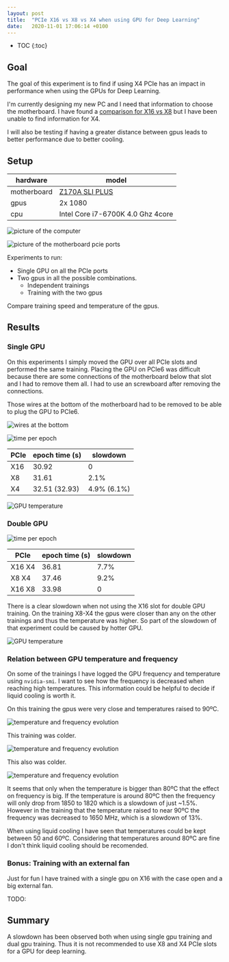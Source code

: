 ```yaml
---
layout: post
title:  "PCIe X16 vs X8 vs X4 when using GPU for Deep Learning"
date:   2020-11-01 17:06:14 +0100
---
```


* TOC
{:toc}

## Goal

The goal of this experiment is to find if using X4 PCIe has an impact in performance when using the GPUs for Deep Learning.

I'm currently designing my new PC and I need that information to choose the motherboard. I have found a [comparison for X16 vs X8](https://www.pugetsystems.com/labs/hpc/PCIe-X16-vs-X8-with-4-x-Titan-V-GPUs-for-Machine-Learning-1167/#pcie-x16-vs-x8-vgg-in-keras-tensorflow-disk-streaming-25000-images-brtitan-v-gpus-br-training-time-for-4-epochs)
but I have been unable to find information for X4.

I will also be testing if having a greater distance between gpus leads to better performance due to better cooling.

## Setup

| hardware    | model                                                                |
|-------------|----------------------------------------------------------------------|
| motherboard | [Z170A SLI PLUS](https://es.msi.com/Motherboard/Z170A-SLI-PLUS.html) |
| gpus        | 2x 1080                                                              |
| cpu         | Intel Core i7-6700K 4.0 Ghz 4core                                    |

![picture of the computer](res/2020-11-03-18-28-37.png)

![picture of the motherboard pcie ports](/res/2020-11-02-10-36-31.png)

Experiments to run:

* Single GPU on all the PCIe ports
* Two gpus in all the possible combinations.
  * Independent trainings
  * Training with the two gpus

Compare training speed and temperature of the gpus.

## Results

### Single GPU

On this experiments I simply moved the GPU over all PCIe slots and performed the same training.
Placing the GPU on PCIe6 was difficult because there are some connections of the motherboard below
that slot and I had to remove them all. I had to use an screwboard after removing the connections.

Those wires at the bottom of the motherboard had to be removed to be able to plug the GPU to PCIe6.

![wires at the bottom](/res/2020-11-03-18-29-08.png)

![time per epoch](/res/2020-11-03-15-33-10.png)

| PCIe | epoch time (s) | slowdown    |
|------|----------------|-------------|
| X16  | 30.92          | 0           |
| X8   | 31.61          | 2.1%        |
| X4   | 32.51 (32.93)  | 4.9% (6.1%) |

![GPU temperature](/res/2020-11-03-15-41-47.png)

### Double GPU

![time per epoch](/res/2020-11-03-15-48-04.png)

| PCIe   | epoch time (s) | slowdown |
|--------|----------------|----------|
| X16 X4 | 36.81          | 7.7%     |
| X8 X4  | 37.46          | 9.2%     |
| X16 X8 | 33.98          | 0        |

There is a clear slowdown when not using the X16 slot for double GPU training.
On the training X8-X4 the gpus were closer than any on the other trainings and
thus the temperature was higher. So part of the slowdown of that experiment could
be caused by hotter GPU.

![GPU temperature](/res/2020-11-03-15-50-50.png)

### Relation between GPU temperature and frequency

On some of the trainings I have logged the GPU frequency and temperature using `nvidia-smi`. I want
to see how the frequency is decreased when reaching high temperatures. This information could be helpful
to decide if liquid cooling is worth it.

On this training the gpus were very close and temperatures raised to 90ºC.

![temperature and frequency evolution](/res/2020-11-03-18-17-57.png)

This training was colder.

![temperature and frequency evolution](/res/2020-11-03-18-18-17.png)

This also was colder.

![temperature and frequency evolution](/res/2020-11-03-18-18-35.png)

It seems that only when the temperature is bigger than 80ºC that the effect on frequency is big.
If the temperature is around 80ºC then the frequency will only drop from 1850 to 1820 which is a slowdown
of just ~1.5%. However in the training that the temperature raised to near 90ºC the frequency was
decreased to 1650 MHz, which is a slowdown of 13%.

When using liquid cooling I have seen that temperatures could be kept between 50 and 60ºC. Considering
that temperatures around 80ºC are fine I don't think liquid cooling should be recomended.

### Bonus: Training with an external fan

Just for fun I have trained with a single gpu on X16 with the case open and a big external fan.

TODO:

## Summary

A slowdown has been observed both when using single gpu training and dual gpu training.
Thus it is not recommended to use X8 and X4 PCIe slots for a GPU for deep learning.
